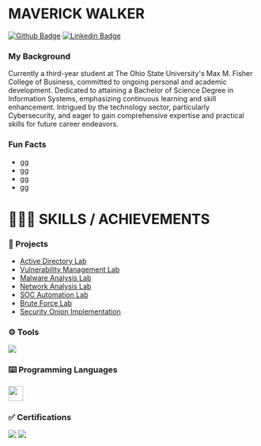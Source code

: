 # MAVERICK WALKER

[![Github Badge](http://img.shields.io/badge/-Github-black?style=flat-square&logo=github&link=https://github.com/mwbusiness104)](https://github.com/mwbusiness104) 
[![Linkedin Badge](https://img.shields.io/badge/-LinkedIn-blue?style=flat-square&logo=Linkedin&logoColor=white&link=https://github.com/mwbusiness104)](https://github.com/mwbusiness104)




### My Background 
Currently a third-year student at The Ohio State University's Max M. Fisher College of Business, committed to ongoing personal and academic development. Dedicated to attaining a Bachelor of Science Degree in Information Systems, emphasizing continuous learning and skill enhancement. Intrigued by the technology sector, particularly Cybersecurity, and eager to gain comprehensive expertise and practical skills for future career endeavors.

### Fun Facts 
- gg
- gg
- gg
- gg
   
   

# 👨🏽‍💻 SKILLS / ACHIEVEMENTS 

<!-- USE MYDFIR PROJECTS, TAKE SCREENSHOTS, and CREATE DIAGRAMS USING DRAW.IO -->

### 💼 Projects 
- <a href="https://github.com/mwbusiness104/Active-Directory-Home-Lab-/blob/main/README.md"> Active Directory Lab </a>
- <a href="https://github.com/mwbusiness104/Active-Directory-Home-Lab-/blob/main/README.md"> Vulnerability Management Lab </a>
- <a href="https://github.com/mwbusiness104/Active-Directory-Home-Lab-/blob/main/README.md"> Malware Analysis Lab </a>
- <a href="https://github.com/mwbusiness104/Active-Directory-Home-Lab-/blob/main/README.md"> Network Analysis Lab </a>
- <a href="https://github.com/mwbusiness104/Active-Directory-Home-Lab-/blob/main/README.md"> SOC Automation Lab </a>
- <a href="https://github.com/mwbusiness104/Active-Directory-Home-Lab-/blob/main/README.md"> Brute Force Lab </a>
- <a href="https://github.com/mwbusiness104/Active-Directory-Home-Lab-/blob/main/README.md"> Security Onion Implementation </a>
</div>

### ⚙️ Tools
<div>
    <img src="https://img.shields.io/badge/-Wireshark-1679A7?&style=for-the-badge&logo=Wireshark&logoColor=white" />
</div>


### ⌨️ Programming Languages 
<code><img height="30" src="https://avatars0.githubusercontent.com/u/1525981?s=200&v=4"></code>


### ✅ Certifications 
<div>
    <img src="https://img.shields.io/badge/-CCNA-FF0000?&style=for-the-badge&logo=Cisco&logoColor=white" />
    <img src="https://img.shields.io/badge/-CCSK-0052CC?&style=for-the-badge&logo=cloud&logoColor=white"/>
</div> 


<!--

## Stats 
<img alt="my stats" src="https://github-readme-stats.vercel.app/api?username=mwbusiness104"/>


